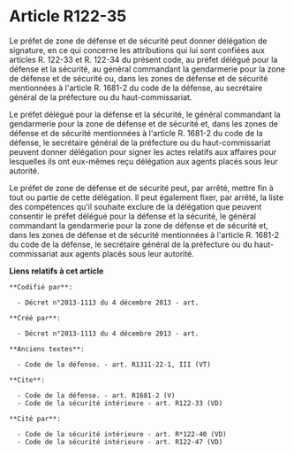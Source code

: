 # Article R122-35

Le préfet de zone de défense et de sécurité peut donner délégation de signature, en ce qui concerne les attributions qui lui
sont confiées aux articles R. 122-33 et R. 122-34 du présent code, au préfet délégué pour la défense et la sécurité, au
général commandant la gendarmerie pour la zone de défense et de sécurité ou, dans les zones de défense et de sécurité
mentionnées à l'article R. 1681-2 du code de la défense, au secrétaire général de la préfecture ou du haut-commissariat. 

Le préfet délégué pour la défense et la sécurité, le général commandant la gendarmerie pour la zone de défense et de sécurité
et, dans les zones de défense et de sécurité mentionnées à l'article R. 1681-2 du code de la défense, le secrétaire général
de la préfecture ou du haut-commissariat peuvent donner délégation pour signer les actes relatifs aux affaires pour
lesquelles ils ont eux-mêmes reçu délégation aux agents placés sous leur autorité. 

Le préfet de zone de défense et de sécurité peut, par arrêté, mettre fin à tout ou partie de cette délégation. Il peut
également fixer, par arrêté, la liste des compétences qu'il souhaite exclure de la délégation que peuvent consentir le préfet
délégué pour la défense et la sécurité, le général commandant la gendarmerie pour la zone de défense et de sécurité et, dans
les zones de défense et de sécurité mentionnées à l'article R. 1681-2 du code de la défense, le secrétaire général de la
préfecture ou du haut-commissariat aux agents placés sous leur autorité.

**Liens relatifs à cet article**

	**Codifié par**:

	  - Décret n°2013-1113 du 4 décembre 2013 - art.

	**Créé par**:

	  - Décret n°2013-1113 du 4 décembre 2013 - art.

	**Anciens textes**:

	  - Code de la défense. - art. R1311-22-1, III (VT)

	**Cite**:

	  - Code de la défense. - art. R1681-2 (V)
	  - Code de la sécurité intérieure - art. R122-33 (VD)

	**Cité par**:

	  - Code de la sécurité intérieure - art. R*122-40 (VD)
	  - Code de la sécurité intérieure - art. R122-47 (VD)
